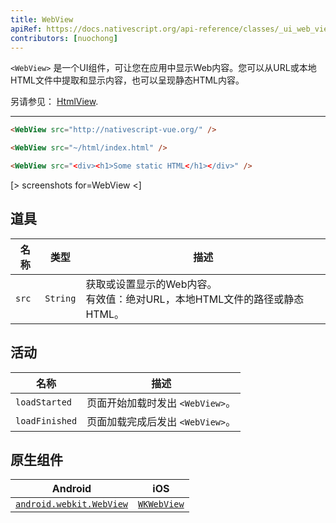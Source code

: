 ```yaml
---
title: WebView
apiRef: https://docs.nativescript.org/api-reference/classes/_ui_web_view_.webview
contributors: [nuochong]
---
```


`<WebView>` 是一个UI组件，可让您在应用中显示Web内容。您可以从URL或本地HTML文件中提取和显示内容，也可以呈现静态HTML内容。


另请参见： [HtmlView](/en/docs/elements/components/html-view).

---

```html
<WebView src="http://nativescript-vue.org/" />

<WebView src="~/html/index.html" />

<WebView src="<div><h1>Some static HTML</h1></div>" />
```

[> screenshots for=WebView <]

## 道具

| 名称 | 类型 | 描述 |
|------|------|-------------|
| `src` | `String` | 获取或设置显示的Web内容。<br/>有效值：绝对URL，本地HTML文件的路径或静态HTML。

## 活动

| 名称 | 描述 |
|------|-------------|
| `loadStarted`| 页面开始加载时发出 `<WebView>`。
| `loadFinished`| 页面加载完成后发出 `<WebView>`。

## 原生组件

| Android | iOS |
|---------|-----|
| [`android.webkit.WebView`](https://developer.android.com/reference/android/webkit/WebView) | [`WKWebView`](https://developer.apple.com/documentation/webkit/wkwebview)